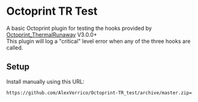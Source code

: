 # Octoprint TR Test

A basic Octoprint plugin for testing the hooks provided by [Octoprint_ThermalRunaway](https://github.com/AlexVerrico/Octoprint-ThermalRunaway) V3.0.0+  
This plugin will log a "critical" level error when any of the three hooks are called.

## Setup

Install manually using this URL:

    https://github.com/AlexVerrico/Octoprint-TR_test/archive/master.zip=

